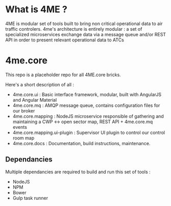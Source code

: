 # What is 4ME ?

4ME is modular set of tools built to bring non critical operational data to air traffic controlers. 4me's architecture is entirely modular : a set of specialized microservices exchange data via a message queue and/or REST API in order to present relevant operational data to ATCs

# 4me.core

This repo is a placeholder repo for all 4ME.core bricks.

Here's a short description of all :
* 4me.core.ui : Basic interface framework, modular, built with AngularJS and Angular Material
* 4me.core.mq : AMQP message queue, contains configuration files for our broker
* 4me.core.mapping : NodeJS microservice responsible of gathering and maintaining a CWP <-> open sector map, REST API + 4me.core.mq events
* 4me.core.mapping.ui-plugin : Supervisor UI plugin to control our control room map
* 4me.core.docs : Documentation, build instructions, maintenance.

## Dependancies

Multiple dependancies are required to build and run this set of tools :
* NodeJS
* NPM
* Bower
* Gulp task runner